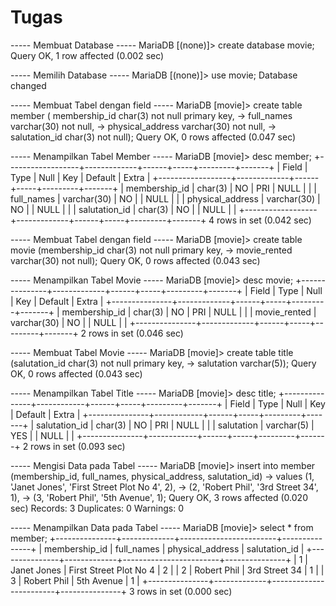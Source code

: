 # Tugas 
----- Membuat Database -----
MariaDB [(none)]> create database movie;
Query OK, 1 row affected (0.002 sec)

----- Memilih Database -----
MariaDB [(none)]> use movie;
Database changed

----- Membuat Tabel dengan field -----
MariaDB [movie]> create table member ( membership_id char(3) not null primary key,
    ->                                  full_names varchar(30) not null,
    ->                                  physical_address varchar(30) not null,
    ->                                  salutation_id char(3) not null);
Query OK, 0 rows affected (0.047 sec)

----- Menampilkan Tabel Member -----
MariaDB [movie]> desc member;
+------------------+-------------+------+-----+---------+-------+
| Field            | Type        | Null | Key | Default | Extra |
+------------------+-------------+------+-----+---------+-------+
| membership_id    | char(3)     | NO   | PRI | NULL    |       |
| full_names       | varchar(30) | NO   |     | NULL    |       |
| physical_address | varchar(30) | NO   |     | NULL    |       |
| salutation_id    | char(3)     | NO   |     | NULL    |       |
+------------------+-------------+------+-----+---------+-------+
4 rows in set (0.042 sec)

----- Membuat Tabel dengan field -----
MariaDB [movie]> create table movie (membership_id char(3) not null primary key,
    ->                                  movie_rented varchar(30) not null);
Query OK, 0 rows affected (0.043 sec)

----- Menampilkan Tabel Movie -----
MariaDB [movie]> desc movie;
+---------------+-------------+------+-----+---------+-------+
| Field         | Type        | Null | Key | Default | Extra |
+---------------+-------------+------+-----+---------+-------+
| membership_id | char(3)     | NO   | PRI | NULL    |       |
| movie_rented  | varchar(30) | NO   |     | NULL    |       |
+---------------+-------------+------+-----+---------+-------+
2 rows in set (0.046 sec)

----- Membuat Tabel Movie -----
MariaDB [movie]> create table title (salutation_id char(3) not null primary key,
    ->                                  salutation varchar(5));
Query OK, 0 rows affected (0.043 sec)

----- Menampilkan Tabel Title -----
MariaDB [movie]> desc title;
+---------------+------------+------+-----+---------+-------+
| Field         | Type       | Null | Key | Default | Extra |
+---------------+------------+------+-----+---------+-------+
| salutation_id | char(3)    | NO   | PRI | NULL    |       |
| salutation    | varchar(5) | YES  |     | NULL    |       |
+---------------+------------+------+-----+---------+-------+
2 rows in set (0.093 sec)

----- Mengisi Data pada Tabel -----
MariaDB [movie]> insert into member (membership_id, full_names, physical_address, salutation_id)
    -> values (1, 'Janet Jones', 'First Street Plot No 4', 2),
    ->          (2, 'Robert Phil', '3rd Street 34', 1),
    ->          (3, 'Robert Phil', '5th Avenue', 1);
Query OK, 3 rows affected (0.020 sec)
Records: 3  Duplicates: 0  Warnings: 0

----- Menampilkan Data pada Tabel -----
MariaDB [movie]> select * from member;
+---------------+-------------+------------------------+---------------+
| membership_id | full_names  | physical_address       | salutation_id |
+---------------+-------------+------------------------+---------------+
| 1             | Janet Jones | First Street Plot No 4 | 2             |
| 2             | Robert Phil | 3rd Street 34          | 1             |
| 3             | Robert Phil | 5th Avenue             | 1             |
+---------------+-------------+------------------------+---------------+
3 rows in set (0.000 sec)

